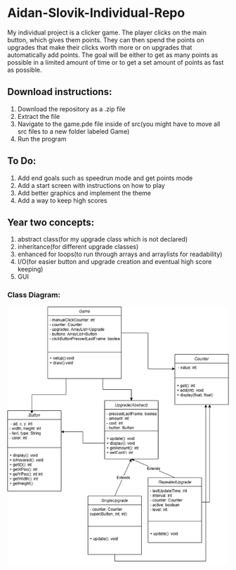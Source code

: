 # Aidan-Slovik-Individual-Repo

My individual project is a clicker game.
The player clicks on the main button, which gives them points. They can then spend the points on upgrades that make their clicks worth more or on upgrades that automatically add points. The goal will be either to get as many points as possible in a limited amount of time or to get a set amount of points as fast as possible.

## Download instructions:
1. Download the repository as a .zip file
2. Extract the file
3. Navigate to the game.pde file inside of src(you might have to move all src files to a new folder labeled Game)
4. Run the program

## To Do:
1. Add end goals such as speedrun mode and get points mode
2. Add a start screen with instructions on how to play
3. Add better graphics and implement the theme
4. Add a way to keep high scores

## Year two concepts:
1. abstract class(for my upgrade class which is not declared)
2. inheritance(for different upgrade classes)
3. enhanced for loops(to run through arrays and arraylists for readability)
4. I/O(for easier button and upgrade creation and eventual high score keeping)
5. GUI

### Class Diagram:




![alt text](https://github.com/AidanSlovik/Aidan-Slovik-Individual-Repo/blob/main/images/class%20diagram.drawio.png?raw=true  "Class Diagram")
